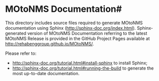 # MOtoNMS Documentation#

This directory includes source files required to generate MOtoNMS documentation using Sphinx (<http://sphinx-doc.org/index.html>).
Sphinx-generated version of MOtoNMS Documentation referring to the latest MOtoNMS Release is provided in the GitHub Project Pages available at <http://rehabenggroup.github.io/MOtoNMS/>.

Please refer to:

- <http://sphinx-doc.org/tutorial.html#install-sphinx> to install Sphinx;
- <http://sphinx-doc.org/tutorial.html#running-the-build> to generate the most up-to-date documentation.
 
